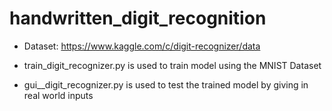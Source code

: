 # handwritten_digit_recognition

* Dataset: https://www.kaggle.com/c/digit-recognizer/data

* train_digit_recognizer.py is used to train model using the MNIST Dataset
* gui__digit_recognizer.py is used to test the trained model by giving in real world inputs

